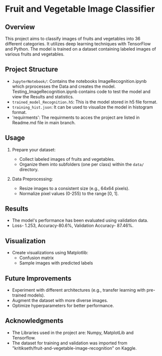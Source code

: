 # Fruit and Vegetable Image Classifier

## Overview
This project aims to classify images of fruits and vegetables into 36 different categories. It utilizes deep learning techniques with TensorFlow and Python. The model is trained on a dataset containing labeled images of various fruits and vegetables.

## Project Structure
- `JupyterNotebook/`: Contains the notebooks ImageRecognition.ipynb which prprocesses the Data and creates the model. Testing_ImageRecognition.ipynb contains code to test the model and view the Results and statistics.
- `trained_model_Recognition.h5`: This is the model stored in h5 file format.
- `training_hist.json`: It can be used to visualize the model in histogram format.
- 'requirments': The requirments to acces the project are listed in Readme.md file in main branch.

## Usage
1. Prepare your dataset:
   - Collect labeled images of fruits and vegetables.
   - Organize them into subfolders (one per class) within the `data/` directory.

2. Data Preprocessing:
   - Resize images to a consistent size (e.g., 64x64 pixels).
   - Normalize pixel values (0-255) to the range [0, 1].

## Results
- The model's performance has been evaluated using validation data.
- Loss- 1.253, Accuracy-80.6%, Validation Accuracy- 87.46%.

## Visualization
- Create visualizations using Matplotlib:
  - Confusion matrix
  - Sample images with predicted labels

## Future Improvements
- Experiment with different architectures (e.g., transfer learning with pre-trained models).
- Augment the dataset with more diverse images.
- Optimize hyperparameters for better performance.

## Acknowledgments
- The Libraries used in the project are: Numpy, MatplotLib and Tensorflow.
- The dataset for training and validation was imported from "kritikseth/fruit-and-vegetable-image-recognition" on Kaggle.
